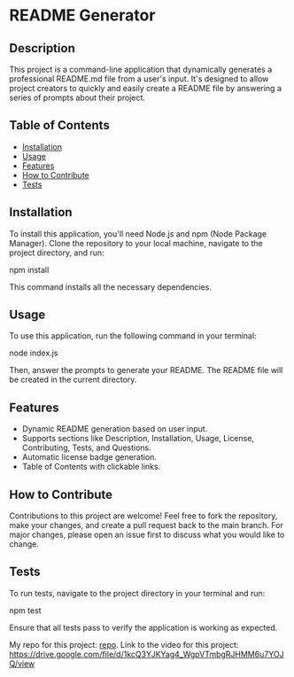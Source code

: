 # README Generator

## Description

This project is a command-line application that dynamically generates a professional README.md file from a user's input. It's designed to allow project creators to quickly and easily create a README file by answering a series of prompts about their project.

## Table of Contents

- [Installation](#installation)
- [Usage](#usage)
- [Features](#features)
- [How to Contribute](#how-to-contribute)
- [Tests](#tests)

## Installation

To install this application, you'll need Node.js and npm (Node Package Manager). Clone the repository to your local machine, navigate to the project directory, and run:

npm install


This command installs all the necessary dependencies.

## Usage

To use this application, run the following command in your terminal:

node index.js


Then, answer the prompts to generate your README. The README file will be created in the current directory.

## Features

- Dynamic README generation based on user input.
- Supports sections like Description, Installation, Usage, License, Contributing, Tests, and Questions.
- Automatic license badge generation.
- Table of Contents with clickable links.

## How to Contribute

Contributions to this project are welcome! Feel free to fork the repository, make your changes, and create a pull request back to the main branch. For major changes, please open an issue first to discuss what you would like to change.

## Tests

To run tests, navigate to the project directory in your terminal and run:

npm test


Ensure that all tests pass to verify the application is working as expected.


My repo for this project: [repo](https://github.com/jsneath/README-generator).
Link to the video for this project: https://drive.google.com/file/d/1kcQ3YJKYag4_WgpVTmbgRJHMM6u7YOJQ/view

